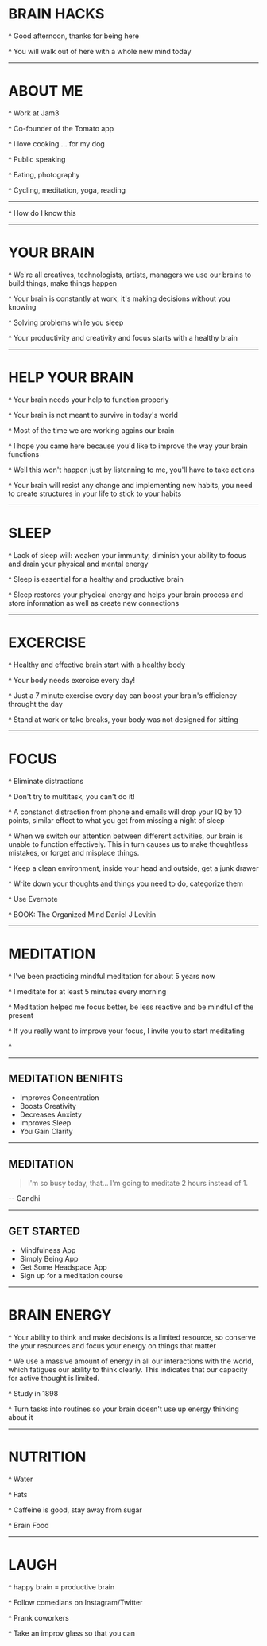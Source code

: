 # BRAIN HACKS

^ Good afternoon, thanks for being here

^ You will walk out of here with a whole new mind today

---

# ABOUT ME

^ Work at Jam3

^ Co-founder of the Tomato app

^ I love cooking ... for my dog

^ Public speaking

^ Eating, photography

^ Cycling, meditation, yoga, reading

---

^ How do I know this

---

# YOUR BRAIN

^ We're all creatives, technologists, artists, managers we use our brains to build things, make things happen

^ Your brain is constantly at work, it's making decisions without you knowing

^ Solving problems while you sleep

^ Your productivity and creativity and focus starts with a healthy brain

---

# HELP YOUR BRAIN

^ Your brain needs your help to function properly

^ Your brain is not meant to survive in today's world

^ Most of the time we are working agains our brain

^ I hope you came here because you'd like to improve the way your brain functions

^ Well this won't happen just by listenning to me, you'll have to take actions

^ Your brain will resist any change and implementing new habits, you need to create structures in your life to stick to your habits

---

# SLEEP

^ Lack of sleep will: weaken your immunity, diminish your ability to focus and drain your physical and mental energy

^ Sleep is essential for a healthy and productive brain

^ Sleep restores your phycical energy and helps your brain process and store information as well as create new connections

---

# EXCERCISE

^ Healthy and effective brain start with a healthy body

^ Your body needs exercise every day!

^ Just a 7 minute exercise every day can boost your brain's efficiency throught the day

^ Stand at work or take breaks, your body was not designed for sitting

---

# FOCUS

^ Eliminate distractions

^ Don't try to multitask, you can't do it!

^ A constanct distraction from phone and emails will drop your IQ by 10 points, similar effect to what you get from missing a night of sleep

^ When we switch our attention between different activities, our brain is unable to function effectively. This in turn causes us to make thoughtless mistakes, or forget and misplace things.

^ Keep a clean environment, inside your head and outside, get a junk drawer

^ Write down your thoughts and things you need to do, categorize them

^ Use Evernote

^ BOOK: The Organized Mind Daniel J Levitin

---

# MEDITATION

^ I've been practicing mindful meditation for about 5 years now

^ I meditate for at least 5 minutes every morning

^ Meditation helped me focus better, be less reactive and be mindful of the present

^ If you really want to improve your focus, I invite you to start meditating

^  

---

## MEDITATION BENIFITS

- Improves Concentration
- Boosts Creativity
- Decreases Anxiety
- Improves Sleep
- You Gain Clarity


---

## MEDITATION

> I'm so busy today, that... I'm going to meditate 2 hours instead of 1.

-- Gandhi

---

## GET STARTED

- Mindfulness App
- Simply Being App
- Get Some Headspace App
- Sign up for a meditation course

---

# BRAIN ENERGY

^ Your ability to think and make decisions is a limited resource, so conserve the your resources and focus your energy on things that matter

^ We use a massive amount of energy in all our interactions with the world, which fatigues our ability to think clearly. This indicates that our capacity for active thought is limited.

^ Study in 1898

^ Turn tasks into routines so your brain doesn't use up energy thinking about it

---

# NUTRITION

^ Water

^ Fats

^ Caffeine is good, stay away from sugar

^ Brain Food

---

# LAUGH

^ happy brain = productive brain

^ Follow comedians on Instagram/Twitter

^ Prank coworkers

^ Take an improv glass so that you can 

